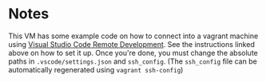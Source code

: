 # Notes

This VM has some example code on how to connect into a vagrant machine using [Visual Studio Code Remote Development](https://code.visualstudio.com/docs/remote/remote-overview). See the instructions linked above on how to set it up. Once you're done, you must change the absolute paths in `.vscode/settings.json` and `ssh_config`. (The `ssh_config` file can be automatically regenerated using `vagrant ssh-config`)

